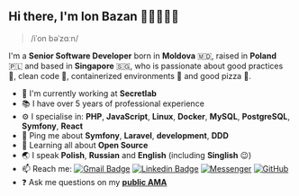 ## Hi there, I'm Ion Bazan 👋🏻👨🏻‍💻

> /iˈon bəˈzɑːn/

I'm a **Senior Software Developer** born in **Moldova** 🇲🇩, raised in **Poland** 🇵🇱 and based in **Singapore** 🇸🇬, who is passionate about good practices 📖, clean code 🧹, containerized environments 🐋 and good pizza 🍕.

 - 🏢 I'm currently working at **Secretlab**
 - 📚 I have over 5 years of professional experience
 - ⚙️ I specialise in: **PHP**, **JavaScript**, **Linux**, **Docker**, **MySQL**, **PostgreSQL**, **Symfony**, **React**
 - 💬 Ping me about **Symfony**, **Laravel**, **development**, **DDD**
 - 🌱 Learning all about **Open Source**
 - 🌏 I speak **Polish**, **Russian** and **English** (including **Singlish** 😉)
 - 📫 Reach me: [![Gmail Badge](https://img.shields.io/badge/-ion.bazan@gmail.com-D14836?style=flat&logo=Gmail&logoColor=white)](mailto:ion.bazan@gmail.com "Connect via Email")
 [![Linkedin Badge](https://img.shields.io/badge/-Ion%20Bazan-0077B5?style=flat&logo=Linkedin&logoColor=white)](https://www.linkedin.com/in/ion-bazan/ "Connect on LinkedIn")
 [![Messenger ](https://img.shields.io/badge/-bazan.ion-0078FF?style=flat&logo=Messenger&logoColor=white)](https://m.me/bazan.ion "Connect on Facebook")
 [![GitHub](https://img.shields.io/badge/-IonBazan-181717?style=flat&logo=github)](https://github.com/IonBazan "Connect via GitHub")
 - ❓ Ask me questions on my **[public AMA](https://github.com/IonBazan/IonBazan/issues)**
